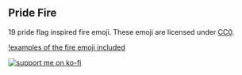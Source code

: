 Pride Fire
---
19 pride flag inspired fire emoji. These emoji are licensed under [CC0](https://creativecommons.org/share-your-work/public-domain/cc0/).

[!examples of the fire emoji included](https://zoebijl.github.io/QueerCats//meta/FireBanner.png)

[![support me on ko-fi](https://ko-fi.com/img/githubbutton_sm.svg)](https://ko-fi.com/P5P7GOFCE)
